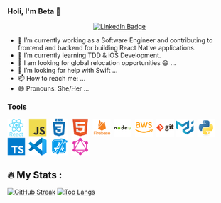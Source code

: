 ### Holi, I'm Beta 👋
<div id="badges" align="center">

  <a href="https://www.linkedin.com/in/betanyeli-bravo/">
    <img src="https://img.shields.io/badge/LinkedIn-blue?style=for-the-badge&logo=linkedin&logoColor=white" alt="LinkedIn Badge"/>

  </a>
</div>


- 🔭 I’m currently working as a Software Engineer and contributing to frontend and backend for building React Native applications.
- 🌱 I’m currently learning TDD & iOS Development.
- 👯 I am looking for global relocation opportunities 😄 ... 
- 🤔 I’m looking for help with Swift ...
- 📫 How to reach me: ...
- 😄 Pronouns: She/Her ...





### Tools
<div>

  <img src="https://github.com/devicons/devicon/blob/master/icons/react/react-original-wordmark.svg" title="React" alt="React" width="40" height="40"/>&nbsp;
  <img src="https://github.com/devicons/devicon/blob/master/icons/javascript/javascript-original.svg" title="JavaScript" alt="JavaScript" width="40" height="40"/>&nbsp;
  <img src="https://github.com/devicons/devicon/blob/master/icons/css3/css3-plain-wordmark.svg"  title="CSS3" alt="CSS" width="40" height="40"/>&nbsp;
  <img src="https://github.com/devicons/devicon/blob/master/icons/html5/html5-original.svg" title="HTML5" alt="HTML" width="40" height="40"/>&nbsp;
  <img src="https://github.com/devicons/devicon/blob/master/icons/firebase/firebase-plain-wordmark.svg" title="Firebase" alt="Firebase" width="40" height="40"/>&nbsp;
  <img src="https://github.com/devicons/devicon/blob/master/icons/nodejs/nodejs-original-wordmark.svg" title="NodeJS" alt="NodeJS" width="40" height="40"/>&nbsp;
  <img src="https://github.com/devicons/devicon/blob/master/icons/amazonwebservices/amazonwebservices-plain-wordmark.svg" title="AWS" alt="AWS" width="40" height="40"/>&nbsp;
  <img src="https://github.com/devicons/devicon/blob/master/icons/git/git-original-wordmark.svg" title="Git" alt="Git" width="40" height="40"/>
    <img src="https://github.com/devicons/devicon/blob/master/icons/materialui/materialui-original.svg" title="Material UI" alt="Material UI" width="40" height="40"/>&nbsp;
 <img src="https://github.com/devicons/devicon/blob/master/icons/python/python-original.svg" title="Python" alt="Python" width="40" height="40"/>&nbsp;
<img src="https://github.com/devicons/devicon/blob/master/icons/typescript/typescript-original.svg" title="Typescript" alt="Typescript" width="40" height="40"/>&nbsp;
<img src="https://github.com/devicons/devicon/blob/master/icons/vscode/vscode-original.svg" title="VS Code" alt="Vs code" width="40" height="40"/>&nbsp;
<img src="https://github.com/devicons/devicon/blob/master/icons/xcode/xcode-plain.svg" title="x code" alt="x code" width="40" height="40"/>&nbsp;
<img src="https://github.com/devicons/devicon/blob/master/icons/graphql/graphql-plain.svg" title="graphql" alt="graphql" width="40" height="40"/>&nbsp;
    
</div>

## :fire: My Stats :
[![GitHub Streak](http://github-readme-streak-stats.herokuapp.com?user=betanyeli&theme=dark&background=000000)](https://git.io/streak-stats)
[![Top Langs](https://github-readme-stats.vercel.app/api/top-langs/?username=betanyeli&layout=compact&theme=vision-friendly-dark)](https://github.com/anuraghazra/github-readme-stats)

